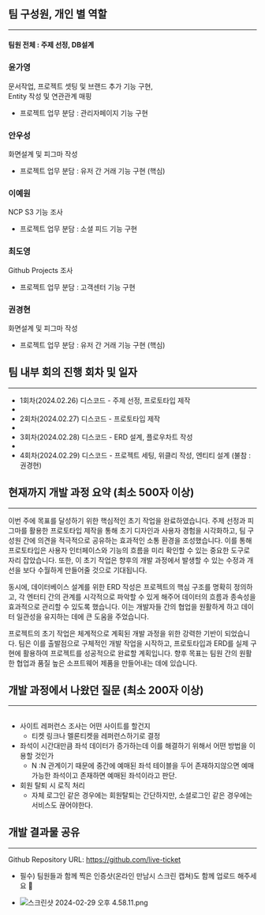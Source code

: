 ## 팀 구성원, 개인 별 역할

---

#### 팀원 전체 : 주제 선정, DB설계

### 윤가영
문서작업, 프로젝트 셋팅 및 브랜드 추가 기능 구현,  
Entity 작성 및 연관관계 매핑

- 프로젝트 업무 분담 : 관리자페이지 기능 구현

### 안우성
화면설계 및 피그마 작성

- 프로젝트 업무 분담 : 유저 간 거래 기능 구현 (핵심)

### 이예원
NCP S3 기능 조사

- 프로젝트 업무 분담 : 소셜 피드 기능 구현

### 최도영
Github Projects 조사 

- 프로젝트 업무 분담 : 고객센터 기능 구현

### 권경현
화면설계 및 피그마 작성

- 프로젝트 업무 분담 : 유저 간 거래 기능 구현 (핵심)



## 팀 내부 회의 진행 회차 및 일자

---

- 1회차(2024.02.26) 디스코드 - 주제 선정, 프로토타입 제작
- 
- 2회차(2024.02.27) 디스코드 - 프로토타입 제작
- 
- 3회차(2024.02.28) 디스코드 - ERD 설계, 플로우차트 작성
- 
- 4회차(2024.02.29) 디스코드 - 프로젝트 세팅, 위클리 작성, 엔티티 설계 (불참 : 권경현)

## 현재까지 개발 과정 요약 (최소 500자 이상)


---
이번 주에 목표를 달성하기 위한 핵심적인 초기 작업을 완료하였습니다. 주제 선정과 피그마를 활용한 프로토타입 제작을 통해 초기 디자인과 사용자 경험을 시각화하고, 팀 구성원 간에 의견을 적극적으로 공유하는 효과적인 소통 환경을 조성했습니다. 이를 통해 프로토타입은 사용자 인터페이스와 기능의 흐름을 미리 확인할 수 있는 중요한 도구로 자리 잡았습니다. 또한, 이 초기 작업은 향후의 개발 과정에서 발생할 수 있는 수정과 개선을 보다 수월하게 만들어줄 것으로 기대됩니다.

동시에, 데이터베이스 설계를 위한 ERD 작성은 프로젝트의 핵심 구조를 명확히 정의하고, 각 엔터티 간의 관계를 시각적으로 파악할 수 있게 해주어 데이터의 흐름과 종속성을 효과적으로 관리할 수 있도록 했습니다. 이는 개발자들 간의 협업을 원활하게 하고 데이터 일관성을 유지하는 데에 큰 도움을 주었습니다.

프로젝트의 초기 작업은 체계적으로 계획된 개발 과정을 위한 강력한 기반이 되었습니다. 팀은 이를 출발점으로 구체적인 개발 작업을 시작하고, 프로토타입과 ERD를 실제 구현에 활용하여 프로젝트를 성공적으로 완료할 계획입니다. 향후 목표는 팀원 간의 원활한 협업과 품질 높은 소프트웨어 제품을 만들어내는 데에 있습니다.



## 개발 과정에서 나왔던 질문 (최소 200자 이상)

---

## 

- 사이트 레퍼런스 조사는 어떤 사이트를 할건지
    - 티켓 링크나 멜론티켓을 레퍼런스하기로 결정
- 좌석이 시간대만큼 좌석 데이터가 증가하는데 이를 해결하기 위해서 어떤 방법을 이용할 것인가
    - N :N 관계이기 때문에 중간에 예매된 좌석 테이블을 두어 존재하지않으면 예매 가능한 좌석이고 존재하면 예매된 좌석이라고 판단.
- 회원 탈퇴 시 로직 처리
    - 자체 로그인 같은 경우에는 회원탈퇴는 간단하지만, 소셜로그인 같은 경우에는 서비스도 끊어야한다.

## 개발 결과물 공유

---

Github Repository URL: https://github.com/live-ticket

- 필수) 팀원들과 함께 찍은 인증샷(온라인 만남시 스크린 캡쳐)도 함께 업로드 해주세요 🙂

- ![스크린샷 2024-02-29 오후 4.58.11.png](https://prod-files-secure.s3.us-west-2.amazonaws.com/35f01034-b1c3-42a4-b8f0-0493cab8abb1/6f327f43-8b2f-4e55-98a2-ea1a461adb73/%E1%84%89%E1%85%B3%E1%84%8F%E1%85%B3%E1%84%85%E1%85%B5%E1%86%AB%E1%84%89%E1%85%A3%E1%86%BA_2024-02-29_%E1%84%8B%E1%85%A9%E1%84%92%E1%85%AE_4.58.11.png)
